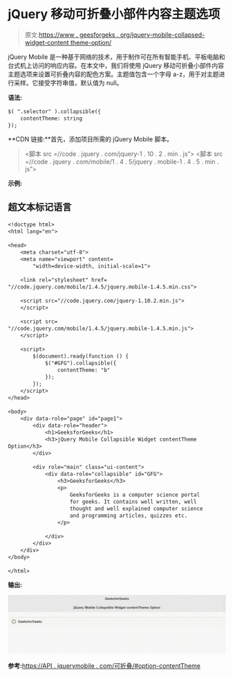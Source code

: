 # jQuery 移动可折叠小部件内容主题选项

> 原文:[https://www . geesforgeks . org/jquery-mobile-collapsed-widget-content theme-option/](https://www.geeksforgeeks.org/jquery-mobile-collapsible-widget-contenttheme-option/)

jQuery Mobile 是一种基于网络的技术，用于制作可在所有智能手机、平板电脑和台式机上访问的响应内容。在本文中，我们将使用 jQuery 移动可折叠小部件内容主题选项来设置可折叠内容的配色方案。主题值包含一个字母 a-z，用于对主题进行采样。它接受字符串值，默认值为 null。

**语法:**

```
$( ".selector" ).collapsible({
    contentTheme: string
});
```

**CDN 链接:**首先，添加项目所需的 jQuery Mobile 脚本。

> <link rel="”stylesheet”" href="”//code.jquery.com/mobile/1.4.5/jquery.mobile-1.4.5.min.css”">
> <脚本 src =//code . jquery . com/jquery-1 . 10 . 2 . min . js”></脚本>
> <脚本 src =//code . jquery . com/mobile/1 . 4 . 5/jquery . mobile-1 . 4 . 5 . min . js”></脚本>

**示例:**

## 超文本标记语言

```
<!doctype html>
<html lang="en">

<head>
    <meta charset="utf-8">
    <meta name="viewport" content=
        "width=device-width, initial-scale=1">

    <link rel="stylesheet" href=
"//code.jquery.com/mobile/1.4.5/jquery.mobile-1.4.5.min.css">

    <script src="//code.jquery.com/jquery-1.10.2.min.js">
    </script>

    <script src=
"//code.jquery.com/mobile/1.4.5/jquery.mobile-1.4.5.min.js">
    </script>

    <script>
        $(document).ready(function () {
            $("#GFG").collapsible({
                contentTheme: "b"
            });
        });
    </script>
</head>

<body>
    <div data-role="page" id="page1">
        <div data-role="header">
            <h1>GeeksforGeeks</h1>
            <h3>jQuery Mobile Collapsible Widget contentTheme Option</h3>
        </div>

        <div role="main" class="ui-content">
            <div data-role="collapsible" id="GFG">
                <h3>GeeksforGeeks</h3>
                <p>
                    GeeksforGeeks is a computer science portal
                    for geeks. It contains well written, well
                    thought and well explained computer science
                    and programming articles, quizzes etc.
                </p>

            </div>
        </div>
    </div>
</body>

</html>
```

**输出:**

![](img/3eca60bdbada6c02f9de516e649a2060.png)

**参考:**[https://API . jquerymobile . com/可折叠/#option-contentTheme](https://api.jquerymobile.com/collapsible/#option-contentTheme)